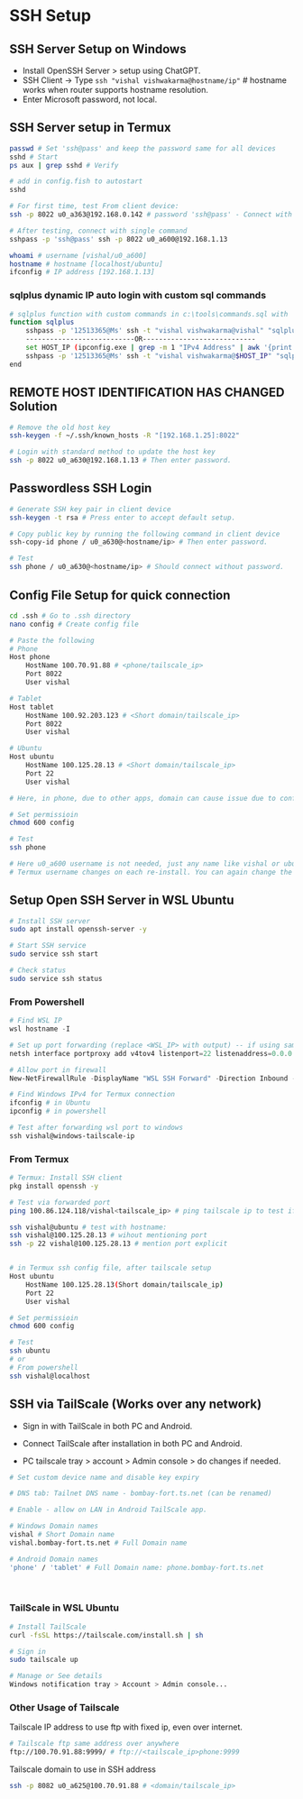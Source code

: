 
# SSH Setup

## SSH Server Setup on Windows

- Install OpenSSH Server > setup using ChatGPT.
- SSH Client -> Type `ssh "vishal vishwakarma@hostname/ip"` # hostname works when router supports hostname resolution.
- Enter Microsoft password, not local.

## SSH Server setup in Termux

```bash
passwd # Set 'ssh@pass' and keep the password same for all devices
sshd # Start
ps aux | grep sshd # Verify

# add in config.fish to autostart
sshd

# For first time, test From client device:
ssh -p 8022 u0_a363@192.168.0.142 # password 'ssh@pass' - Connect with Hotspot or Wi-Fi.

# After testing, connect with single command
sshpass -p 'ssh@pass' ssh -p 8022 u0_a600@192.168.1.13

whoami # username [vishal/u0_a600]
hostname # hostname [localhost/ubuntu]
ifconfig # IP address [192.168.1.13]
```

### sqlplus dynamic IP auto login with custom sql commands

```bash
# sqlplus function with custom commands in c:\tools\commands.sql with 'cl scr and set linesize 100'
function sqlplus
    sshpass -p '12513365@Ms' ssh -t "vishal vishwakarma@vishal" "sqlplus system/tiger @C:\\tools\\commands.sql"
    ---------------------------OR----------------------------
    set HOST_IP (ipconfig.exe | grep -m 1 "IPv4 Address" | awk '{print $NF}' | tr -d '\r') # IP address containing 172.25.16.1
    sshpass -p '12513365@Ms' ssh -t "vishal vishwakarma@$HOST_IP" "sqlplus system/tiger @C:\\tools\\commands.sql"
end
```

## REMOTE HOST IDENTIFICATION HAS CHANGED Solution

```bash
# Remove the old host key
ssh-keygen -f ~/.ssh/known_hosts -R "[192.168.1.25]:8022"

# Login with standard method to update the host key
ssh -p 8022 u0_a630@192.168.1.13 # Then enter password.
```

## Passwordless SSH Login

```bash
# Generate SSH key pair in client device
ssh-keygen -t rsa # Press enter to accept default setup.

# Copy public key by running the following command in client device
ssh-copy-id phone / u0_a630@<hostname/ip> # Then enter password.

# Test
ssh phone / u0_a630@<hostname/ip> # Should connect without password.
```

## Config File Setup for quick connection

```bash
cd .ssh # Go to .ssh directory
nano config # Create config file

# Paste the following
# Phone
Host phone
    HostName 100.70.91.88 # <phone/tailscale_ip>
    Port 8022
    User vishal

# Tablet
Host tablet
    HostName 100.92.203.123 # <Short domain/tailscale_ip>
    Port 8022
    User vishal

# Ubuntu
Host ubuntu
    HostName 100.125.28.13 # <Short domain/tailscale_ip>
    Port 22
    User vishal

# Here, in phone, due to other apps, domain can cause issue due to conflict with other apps. IP always works and free from the conflict and only changes after re-installing the tailscale. for IP, after re-installation, it is needed to update the ip in config inside .ssh folder.

# Set permissioin
chmod 600 config

# Test
ssh phone

# Here u0_a600 username is not needed, just any name like vishal or ubuntu works same.
# Termux username changes on each re-install. You can again change the username by re-installing.
```

## Setup Open SSH Server in WSL Ubuntu

```bash
# Install SSH server
sudo apt install openssh-server -y

# Start SSH service
sudo service ssh start

# Check status
sudo service ssh status
```
### From Powershell

```powershell
# Find WSL IP
wsl hostname -I

# Set up port forwarding (replace <WSL_IP> with output) -- if using same port 22, ensure windows is not running ssh server
netsh interface portproxy add v4tov4 listenport=22 listenaddress=0.0.0.0 connectport=22 connectaddress=172.19.25.11 <WSL_IP>

# Allow port in firewall
New-NetFirewallRule -DisplayName "WSL SSH Forward" -Direction Inbound -LocalPort 22 -Protocol TCP -Action Allow

# Find Windows IPv4 for Termux connection
ifconfig # in Ubuntu
ipconfig # in powershell

# Test after forwarding wsl port to windows
ssh vishal@windows-tailscale-ip
```
### From Termux
```bash
# Termux: Install SSH client
pkg install openssh -y

# Test via forwarded port
ping 100.86.124.118/vishal<tailscale_ip> # ping tailscale ip to test if connection is working

ssh vishal@ubuntu # test with hostname:
ssh vishal@100.125.28.13 # wihout mentioning port
ssh -p 22 vishal@100.125.28.13 # mention port explicit


# in Termux ssh config file, after tailscale setup
Host ubuntu
    HostName 100.125.28.13(Short domain/tailscale_ip)
    Port 22
    User vishal

# Set permissioin
chmod 600 config

# Test
ssh ubuntu
# or 
# From powershell
ssh vishal@localhost
```

## SSH via TailScale (Works over any network)

- Sign in with TailScale in both PC and Android.

- Connect TailScale after installation in both PC and Android.

- PC tailscale tray > account > Admin console > do changes if needed.

```bash
# Set custom device name and disable key expiry

# DNS tab: Tailnet DNS name - bombay-fort.ts.net (can be renamed)

# Enable - allow on LAN in Android TailScale app.

# Windows Domain names 
vishal # Short Domain name
vishal.bombay-fort.ts.net # Full Domain name

# Android Domain names
'phone' / 'tablet' # Full Domain name: phone.bombay-fort.ts.net
```

<br>

### TailScale in WSL Ubuntu
```bash
# Install TailScale
curl -fsSL https://tailscale.com/install.sh | sh

# Sign in
sudo tailscale up

# Manage or See details
Windows notification tray > Account > Admin console...
```

### Other Usage of Tailscale
Tailscale IP address to use ftp with fixed ip, even over internet.
```bash
# Tailscale ftp same address over anywhere
ftp://100.70.91.88:9999/ # ftp://<tailscale_ip>phone:9999
```
Tailscale domain to use in SSH address
```bash
ssh -p 8082 u0_a625@100.70.91.88 # <domain/tailscale_ip>
```
